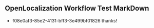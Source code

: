## OpenLocalization Workflow Test MarkDown
* f08e0af3-85e2-4131-bff3-3e499bf01826 thanks!

<!--HONumber=Oct16_HO2-->


